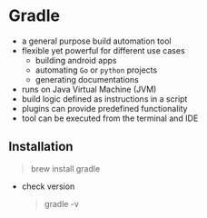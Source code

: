 # Gradle
- a general purpose build automation tool
- flexible yet powerful for different use cases
  - building android apps
  - automating `Go` or `python` projects
  - generating documentations
- runs on Java Virtual Machine (JVM)
- build logic defined as instructions in a script
- plugins can provide predefined functionality
- tool can be executed from the terminal and IDE
## Installation
> brew install gradle
- check version
  > gradle -v
